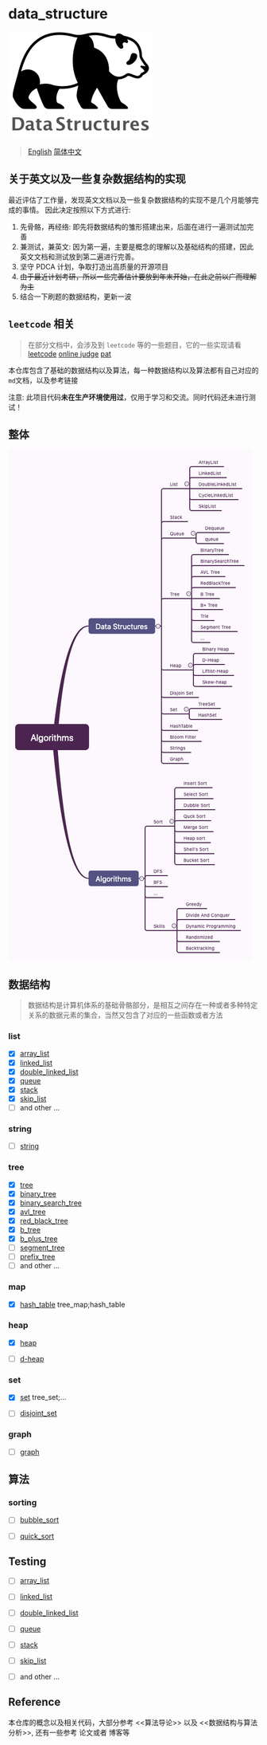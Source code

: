 # data_structure 

![](https://raw.githubusercontent.com/hsjfans/git_resource/master/20190526132608.png)

> [English](./readme.md) [简体中文](./readme_zh.md)

## 关于英文以及一些复杂数据结构的实现

最近评估了工作量，发现英文文档以及一些复杂数据结构的实现不是几个月能够完成的事情。
因此决定按照以下方式进行:

1. 先骨骼，再经络: 即先将数据结构的雏形搭建出来，后面在进行一遍测试加完善
2. 兼测试，兼英文: 因为第一遍，主要是概念的理解以及基础结构的搭建，因此英文文档和测试放到第二遍进行完善。
3. 坚守 PDCA 计划，争取打造出高质量的开源项目
4. ~~由于最近计划考研，所以一些完善估计要放到年末开始，在此之前以广而理解为主~~
5. 结合一下刷题的数据结构，更新一波

## `leetcode` 相关
> 在部分文档中，会涉及到 `leetcode` 等的一些题目，它的一些实现请看 
> [leetcode](https://github.com/hsjfans/leetcode)
> [online judge](https://github.com/hsjfans/Online-Judge#Leetcode)
> [pat](https://github.com/hsjfans/postgraduate-retest)

本仓库包含了基础的数据结构以及算法，每一种数据结构以及算法都有自己对应的`md`文档，以及参考链接

注意: 此项目代码**未在生产环境使用过**，仅用于学习和交流。同时代码还未进行测试！

## 整体

![](https://raw.githubusercontent.com/hsjfans/git_resource/master/20190518111146.png)

## 数据结构
> 数据结构是计算机体系的基础骨骼部分，是相互之间存在一种或者多种特定关系的数据元素的集合，当然又包含了对应的一些函数或者方法

### list 
- [x] [array_list](./docs/array_list.md)
- [x] [linked_list](./docs/linked_list.md)
- [x] [double_linked_list](./docs/double_linked_list.md)
- [x] [queue](./docs/queue.md)
- [x] [stack](./docs/stack.md)
- [x] [skip_list](./docs/skip_list.md)
- [ ] and other ...
 
### string
- [ ] [string](./docs/string.md)

### tree
- [x] [tree](./docs/tree.md)
- [x] [binary_tree](./docs/binary_tree.md)
- [x] [binary_search_tree](./docs/binary_search_tree.md)
- [x] [avl_tree](./docs/avl_tree.md)
- [x] [red_black_tree](./docs/red_black_tree.md)
- [x] [b_tree](./docs/b_tree.md)
- [x] [b_plus_tree](./docs/b_plus_tree.md)
- [ ] [segment_tree](./docs/segment_tree.md)
- [ ] [prefix_tree](./docs/prefix_tree.md)
- [ ]  and other ...
  
### map
- [x] [hash_table](./docs/hash_table.md) tree_map;hash_table 

### heap
- [x] [heap](./docs/heap.md) 
- [ ] [d-heap](./dosc/d_heap.md)


### set
- [x] [set](./docs/set.md) tree_set;...
- [ ] [disjoint_set](./docs/disjoint_set.md)


### graph
- [ ] [graph](./docs/graph.md)


## 算法

### sorting

- [ ] [bubble_sort](./docs/bubble_sort.md)
- [ ] [quick_sort](./docs/quick_sort.md)
  


## Testing

- [ ] [array_list](./test/array_list_test.c) 
- [ ] [linked_list](./test/linked_list_test.c)
- [ ] [double_linked_list](./test/double_linked_list.c)
- [ ] [queue](./test/queue.c)
- [ ] [stack](./test/stack.c)
- [ ] [skip_list](./test/skip_list.c)
- [ ] and other ...


## Reference

本仓库的概念以及相关代码，大部分参考 <<算法导论>> 以及 <<数据结构与算法分析>>, 
还有一些参考 论文或者 博客等
